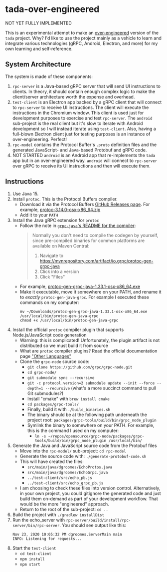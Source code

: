 # tada-over-engineered

NOT YET FULLY IMPLEMENTED

This is an experimental attempt to make an [over-engineered](https://en.wikipedia.org/wiki/Overengineering) version of
the `tada` project. Why? I'd like to use the project mainly as a vehicle to learn and integrate various technologies
(gRPC, Android, Electron, and more) for my own learning and self-reference.

## System Architecture

The system is made of these components:

1. `rpc-server` is a Java-based gRPC server that will send UI instructions to clients. In theory, it should contain
   enough complex logic to make the client/server architecture worth the expense and overhead.
1. `test-client` is an Electron app backed by a gRPC client that will connect to `rpc-server` to receive UI instructions.
   The client will execute the instructions in the Chromium window. This client is used just for development purposes to
   exercise and test `rpc-server`. The `android` sub-project is the real client but it's slow to iterate with Android
   development so I will instead iterate using `test-client`. Also, having a full-blown Electron client just for testing
   purposes is an instance of over-engineering. Perfect!
1. `rpc-model` contains the Protocol Buffer's `.proto` definition files and the generated JavaScript- and Java-based
   Protobuf and gRPC code.      
1. NOT STARTED `android` is an Android app that re-implements the `tada` app but in an over-engineered way. `android` will connect
   to `rpc-server` over gRPC to receive its UI instructions and then will execute them. 


## Instructions

1. Use Java 15.
1. Install `protoc`. This is the Protocol Buffers compiler.
    * Download it via the Protocol Buffers [GitHub Releases page](https://github.com/protocolbuffers/protobuf/releases).
      For example, [protoc-3.14.0-osx-x86_64.zip](https://github.com/protocolbuffers/protobuf/releases/download/v3.14.0/protoc-3.14.0-osx-x86_64.zip)
    * Add it to your `PATH`
1. Install the Java gRPC extension for `protoc`
    * Follow the note in [`grpc-java`'s README for the compiler](https://github.com/grpc/grpc-java/tree/master/compiler):
      > Normally you don't need to compile the codegen by yourself, since pre-compiled binaries for common platforms are available on Maven Central:
      >  
      > 1. Navigate to https://mvnrepository.com/artifact/io.grpc/protoc-gen-grpc-java
      > 1. Click into a version
      > 1. Click "Files"
    * For example, [protoc-gen-grpc-java-1.33.1-osx-x86_64.exe](https://repo1.maven.org/maven2/io/grpc/protoc-gen-grpc-java/1.33.1/protoc-gen-grpc-java-1.33.1-osx-x86_64.exe)
    * Make it executable, move it somewhere on your PATH, and rename it to *exactly* `protoc-gen-java-grpc`. For example
      I executed these commands on my computer:
      ```
      mv ~/Downloads/protoc-gen-grpc-java-1.33.1-osx-x86_64.exe /usr/local/bin/protoc-gen-java-grpc
      chmod +x /usr/local/bin/protoc-gen-java-grpc
      ```
1. Install the official `protoc` compiler plugin that supports Node.js/JavaScript code generation
    * Warning: this is complicated! Unfortunately, the plugin artifact is not distributed so we must build it from source
    * What are `protoc` compiler plugins? Read the official documentation page ["Other Languages"](https://developers.google.com/protocol-buffers/docs/reference/other)  
    * Clone the `grpc-node` source code:
       * `git clone https://github.com/grpc/grpc-node.git`
       * `cd grpc-node/`
       * `git submodule sync --recursive`
       * `git -c protocol.version=2 submodule update --init --force --depth=1 --recursive` (what's a more succinct command to pull Git submodules?)
       * Install "cmake" with `brew install cmake`
       * `cd packages/grpc-tools/`
       * Finally, build it with `./build_binaries.sh`
       * The binary should be at the following path underneath the project root: `packages/grpc-tools/build/bin/grpc_node_plugin`
       * Symlink the binary to somewhere on your PATH. For example, this is the command I used on my computer:
          * `ln -s ~/repos/opensource/grpc-node/packages/grpc-tools/build/bin/grpc_node_plugin /usr/local/bin/`       
1. Generate the Java and JavaScript source code from the Protobuf files
    * Move into the `rpc-model/` sub-project: `cd rpc-model`
    * Generate the source code with: `./generate-protobuf-code.sh`
    * This will have created the files:
      * `src/main/java/dgroomes/EchoProtos.java`
      * `src/main/java/dgroomes/EchoGrpc.java`
      * `../test-client/src/echo_pb.js`
      * `../test-client/src/echo_grpc_pb.js`
    * I am choosing to check these files into version control. Alternatively, in your own project, you could gitignore
      the generated code and just build them on-demand as part of your development workflow. That would be the more
      "engineered" approach.
    * Return to the root of the sub-project: `cd ..` 
1. Build the project with `./gradlew installDist` 
1. Run the echo_server with `rpc-server/build/install/rpc-server/bin/rpc-server`. You should see output like this:
   ```
   Nov 23, 2020 10:05:32 PM dgroomes.ServerMain main
   INFO: Listening for requests...
   ```
1. Start the `test-client`
    * `cd test-client`
    * `npm install`
    * `npm start`